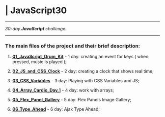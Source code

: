 # | JavaScript30

---

*30-day **JavaScript** challenge.*

---

### **The main files of the project and their brief description:**

1. **[01_JavaScript_Drum_Kit](https://severuna.github.io/JavaScript30/01_JavaScript_Drum_Kit/index.html)** - 1 day: creating an event for keys ( when pressed, music is played );

2. **[02_JS_and_CSS_Clock](https://severuna.github.io/JavaScript30/02_JS_and_CSS_Clock/index.html)** - 2 day: creating a clock that shows real time;

3. **[03_CSS_Variables](https://severuna.github.io/JavaScript30/03_CSS_Variables/index.html)** - 3 day: Playing with CSS Variables and JS;

4. **[04_Array_Cardio_Day_1](https://severuna.github.io/JavaScript30/04_Array_Cardio_Day_1/index.html)** - 4 day: work with arrays;

5. **[05_Flex_Panel_Gallery](https://severuna.github.io/JavaScript30/05_Flex_Panel_Gallery/index.html)** - 5 day: Flex Panels Image Gallery;

6. **[06_Type_Ahead](https://severuna.github.io/JavaScript30/06_Type_Ahead/index.html)** - 6 day: Ajax Type Ahead;
